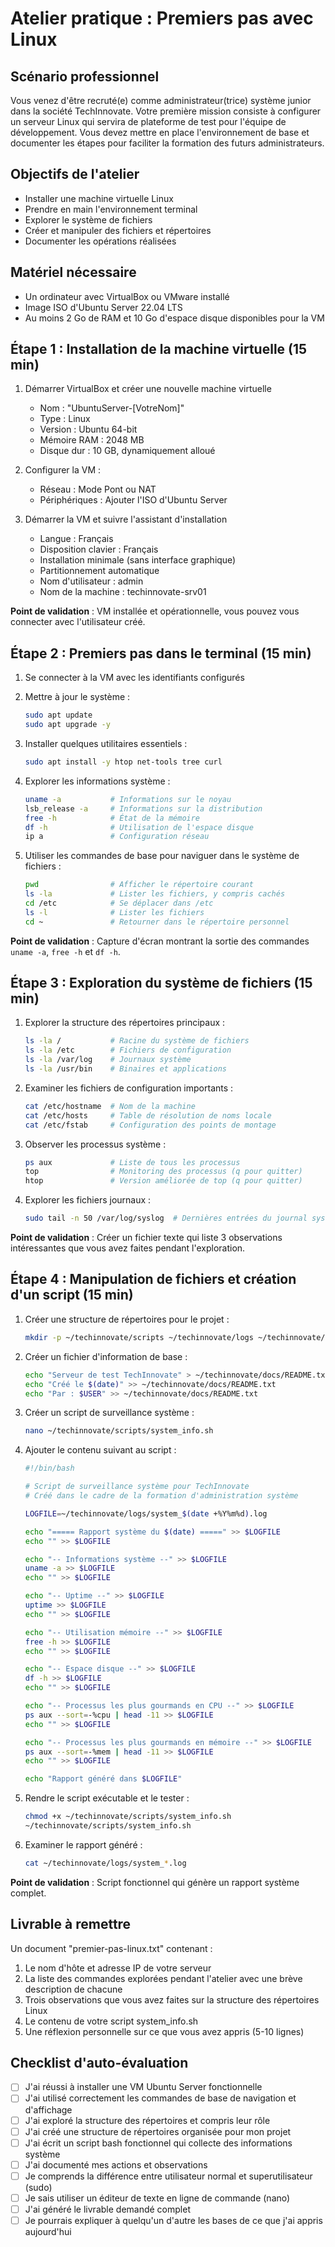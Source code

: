 # Atelier pratique : Premiers pas avec Linux

## Scénario professionnel

Vous venez d'être recruté(e) comme administrateur(trice) système junior dans la société TechInnovate. Votre première mission consiste à configurer un serveur Linux qui servira de plateforme de test pour l'équipe de développement. Vous devez mettre en place l'environnement de base et documenter les étapes pour faciliter la formation des futurs administrateurs.

## Objectifs de l'atelier
- Installer une machine virtuelle Linux
- Prendre en main l'environnement terminal
- Explorer le système de fichiers
- Créer et manipuler des fichiers et répertoires
- Documenter les opérations réalisées

## Matériel nécessaire
- Un ordinateur avec VirtualBox ou VMware installé
- Image ISO d'Ubuntu Server 22.04 LTS
- Au moins 2 Go de RAM et 10 Go d'espace disque disponibles pour la VM

## Étape 1 : Installation de la machine virtuelle (15 min)

1. Démarrer VirtualBox et créer une nouvelle machine virtuelle
   - Nom : "UbuntuServer-[VotreNom]"
   - Type : Linux
   - Version : Ubuntu 64-bit
   - Mémoire RAM : 2048 MB
   - Disque dur : 10 GB, dynamiquement alloué

2. Configurer la VM :
   - Réseau : Mode Pont ou NAT
   - Périphériques : Ajouter l'ISO d'Ubuntu Server

3. Démarrer la VM et suivre l'assistant d'installation
   - Langue : Français
   - Disposition clavier : Français
   - Installation minimale (sans interface graphique)
   - Partitionnement automatique
   - Nom d'utilisateur : admin
   - Nom de la machine : techinnovate-srv01

**Point de validation** : VM installée et opérationnelle, vous pouvez vous connecter avec l'utilisateur créé.

## Étape 2 : Premiers pas dans le terminal (15 min)

1. Se connecter à la VM avec les identifiants configurés

2. Mettre à jour le système :
   ```bash
   sudo apt update
   sudo apt upgrade -y
   ```

3. Installer quelques utilitaires essentiels :
   ```bash
   sudo apt install -y htop net-tools tree curl
   ```

4. Explorer les informations système :
   ```bash
   uname -a           # Informations sur le noyau
   lsb_release -a     # Informations sur la distribution
   free -h            # État de la mémoire
   df -h              # Utilisation de l'espace disque
   ip a               # Configuration réseau
   ```

5. Utiliser les commandes de base pour naviguer dans le système de fichiers :
   ```bash
   pwd                # Afficher le répertoire courant
   ls -la             # Lister les fichiers, y compris cachés
   cd /etc            # Se déplacer dans /etc
   ls -l              # Lister les fichiers
   cd ~               # Retourner dans le répertoire personnel
   ```

**Point de validation** : Capture d'écran montrant la sortie des commandes `uname -a`, `free -h` et `df -h`.

## Étape 3 : Exploration du système de fichiers (15 min)

1. Explorer la structure des répertoires principaux :
   ```bash
   ls -la /           # Racine du système de fichiers
   ls -la /etc        # Fichiers de configuration
   ls -la /var/log    # Journaux système
   ls -la /usr/bin    # Binaires et applications
   ```

2. Examiner les fichiers de configuration importants :
   ```bash
   cat /etc/hostname  # Nom de la machine
   cat /etc/hosts     # Table de résolution de noms locale
   cat /etc/fstab     # Configuration des points de montage
   ```

3. Observer les processus système :
   ```bash
   ps aux             # Liste de tous les processus
   top                # Monitoring des processus (q pour quitter)
   htop               # Version améliorée de top (q pour quitter)
   ```

4. Explorer les fichiers journaux :
   ```bash
   sudo tail -n 50 /var/log/syslog  # Dernières entrées du journal système
   ```

**Point de validation** : Créer un fichier texte qui liste 3 observations intéressantes que vous avez faites pendant l'exploration.

## Étape 4 : Manipulation de fichiers et création d'un script (15 min)

1. Créer une structure de répertoires pour le projet :
   ```bash
   mkdir -p ~/techinnovate/scripts ~/techinnovate/logs ~/techinnovate/docs
   ```

2. Créer un fichier d'information de base :
   ```bash
   echo "Serveur de test TechInnovate" > ~/techinnovate/docs/README.txt
   echo "Créé le $(date)" >> ~/techinnovate/docs/README.txt
   echo "Par : $USER" >> ~/techinnovate/docs/README.txt
   ```

3. Créer un script de surveillance système :
   ```bash
   nano ~/techinnovate/scripts/system_info.sh
   ```

4. Ajouter le contenu suivant au script :
   ```bash
   #!/bin/bash
   
   # Script de surveillance système pour TechInnovate
   # Créé dans le cadre de la formation d'administration système
   
   LOGFILE=~/techinnovate/logs/system_$(date +%Y%m%d).log
   
   echo "===== Rapport système du $(date) =====" >> $LOGFILE
   echo "" >> $LOGFILE
   
   echo "-- Informations système --" >> $LOGFILE
   uname -a >> $LOGFILE
   echo "" >> $LOGFILE
   
   echo "-- Uptime --" >> $LOGFILE
   uptime >> $LOGFILE
   echo "" >> $LOGFILE
   
   echo "-- Utilisation mémoire --" >> $LOGFILE
   free -h >> $LOGFILE
   echo "" >> $LOGFILE
   
   echo "-- Espace disque --" >> $LOGFILE
   df -h >> $LOGFILE
   echo "" >> $LOGFILE
   
   echo "-- Processus les plus gourmands en CPU --" >> $LOGFILE
   ps aux --sort=-%cpu | head -11 >> $LOGFILE
   echo "" >> $LOGFILE
   
   echo "-- Processus les plus gourmands en mémoire --" >> $LOGFILE
   ps aux --sort=-%mem | head -11 >> $LOGFILE
   echo "" >> $LOGFILE
   
   echo "Rapport généré dans $LOGFILE"
   ```

5. Rendre le script exécutable et le tester :
   ```bash
   chmod +x ~/techinnovate/scripts/system_info.sh
   ~/techinnovate/scripts/system_info.sh
   ```

6. Examiner le rapport généré :
   ```bash
   cat ~/techinnovate/logs/system_*.log
   ```

**Point de validation** : Script fonctionnel qui génère un rapport système complet.

## Livrable à remettre

Un document "premier-pas-linux.txt" contenant :

1. Le nom d'hôte et adresse IP de votre serveur
2. La liste des commandes explorées pendant l'atelier avec une brève description de chacune
3. Trois observations que vous avez faites sur la structure des répertoires Linux
4. Le contenu de votre script system_info.sh
5. Une réflexion personnelle sur ce que vous avez appris (5-10 lignes)

## Checklist d'auto-évaluation

- [ ] J'ai réussi à installer une VM Ubuntu Server fonctionnelle
- [ ] J'ai utilisé correctement les commandes de base de navigation et d'affichage
- [ ] J'ai exploré la structure des répertoires et compris leur rôle
- [ ] J'ai créé une structure de répertoires organisée pour mon projet
- [ ] J'ai écrit un script bash fonctionnel qui collecte des informations système
- [ ] J'ai documenté mes actions et observations
- [ ] Je comprends la différence entre utilisateur normal et superutilisateur (sudo)
- [ ] Je sais utiliser un éditeur de texte en ligne de commande (nano)
- [ ] J'ai généré le livrable demandé complet
- [ ] Je pourrais expliquer à quelqu'un d'autre les bases de ce que j'ai appris aujourd'hui